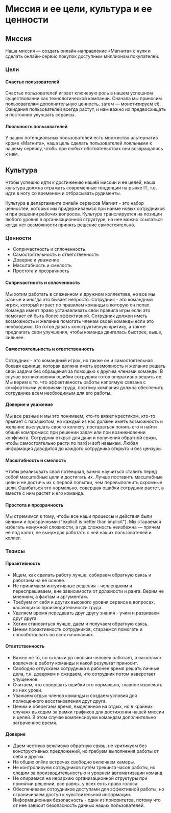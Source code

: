 # Миссия и ее цели, культура и ее ценности

## Миссия

Наша миссия — создать онлайн-направление «Магнита» с нуля и сделать онлайн-сервис покупок доступным миллионам покупателей.

### Цели

#### Счастье пользователей

Счастье пользователей играет ключевую роль в нашем успешном существовании как технологической компании. Сначала мы приносим пользователям дополнительную ценность, затем — монетизируем её. Ожидания пользователей всегда растут, и нам важно их предвосхищать и постоянно улучшать сервисы.

#### Лояльность пользователей

У наших потенциальных пользователей есть множество альтернатив кроме «Магнита», наша цель сделать пользователей лояльными к нашему сервису, чтобы при любых обстоятельствах они возвращались к нам.

## Культура

Чтобы успешно идти к достижению нашей миссии и ее целей, наша культура должна отражать современные тенденции на рынке IT, т.е. идти в ногу со временем и отбрасывать рудименты.

Культура в департаменте онлайн сервисов Магнит - это набор ценностей, которых мы придерживаемся при найме новых сотрудников и при решении рабочих вопросов. Культура транслируется на позиции любого уровня в организационной структуре, на нее можно ссылаться когда нет возможности принять решение самостоятельно.

### Ценности

* Сопричастность и сплоченность
* Самостоятельность и ответственность
* Доверие и уважение
* Масштабность и смелость
* Простота и прозрачность

#### Сопричастность и сплоченность

Мы хотим работать в слаженном и дружном коллективе, но все мы разные и иногда это бывает непросто. Сотрудник - это командный игрок, который играет по правилам команды в которую он попал. Команда имеет право устанавливать свои правила игры если это помогает ей быть более эффективной. Сотрудник должен иметь возможность и желание помогать членам своей команды если это необходимо. Он готов давать конструктивную критику, а также предлагать свои улучшения, чтобы команда двигалась быстрее, выше, сильнее.

#### Самостоятельность и ответственность

Сотрудник - это командный игрок, но также он и самостоятельная боевая единица, которая должна иметь возможность и желание решать свои задачи без обращения за помощью к другим членами команды. В случае возникновения ошибки сотрудник готов оперативно решить ее. Мы верим в то, что эффективность работы напрямую связана с комфортными условиями труда, поэтому компания должна обеспечить сотрудника всем необходимым для его работы.

#### Доверие и уважение

Мы все разные и мы это понимаем, кто-то вяжет крестиком, кто-то прыгает с парашютом, но каждый из нас должен иметь возможность и желание выслушать своего коллегу, постараться понять его и найти общий компромисс при решении задач или при возникновении конфликта. Сотрудник открыт для дачи и получения обратной связи, чтобы самостоятельно расти по hard и soft навыкам. Любая информация доводится до каждого сотрудника открыто и без цензуры.

#### Масштабность и смелость

Чтобы реализовать свой потенциал, важно научиться ставить перед собой масштабные цели и достигать их. Лучше поставить масштабные цели и не достичь их с первой попытки, чем перевыполнить скромные цели. Ошибаться это нормально, совершая ошибки сотрудник растет, а вместе с ним растет и его команда.

#### Простота и прозрачность

Мы стремимся к тому, чтобы все наши процессы и действия были явными и прозрачными ("explicit is better than implicit"). Мы стараемся избегать ненужной сложности, а где сложность неизбежна — прячем её под капот, не вынуждая работать с ней наших пользователей и коллег.

### Тезисы

#### Проактивность

* Ищем, как сделать работу лучше, собираем обратную связь и работаем на её основе.
* Не принимаем интуитивные решения - челленджим и переспрашиваем, вне зависимости от должности и ранга. Верим не мнениям, а фактам и аргументам.
* Требуем от себя и других высокого уровня сервиса в вопросах, касающихся производительности труда.
* Уделяем время передавать друг другу знания - учим и развиваем друг друга.
* Хотим становиться лучше, даем и получаем обратную связь.
* Ценим проактивность сотрудников, стараемся помогать и способствовать во всех начинаниях.

#### Ответственность

* Важно не то, со скольки до скольки человек работает, а насколько вовлечен в работу команды и какой результат приносит.
* Свободно отпускаем сотрудника в рабочее время решать личные дела, т.к. доверяем и ожидаем, что сотрудник потом наверстает упущенное.
* Считаем, что совершать ошибки это нормально, главное извлекать из них уроки.
* Уважаем отдых членов команды и создаем условия для полноценного восстановления друг друга.
* Ценим и оберегаем время, выделенное на отдых, но в крайних случаях выходим за рамки графиков для достижения нашей миссии и целей. В этом случае компенсируем командам дополнительно затраченное время.

#### Доверие

* Даем честную вежливую обратную связь, не критикуем без конструктивных предложений, но требуем выполнения работы от себя и других.
* На общих online встречах свободно включаем камеры.
* Не контролируем сотрудников путём трекинга часов работы, но следим за производительностью и уровнем автоматизации команд
* Не опираемся на иерархию организационной структуры при принятии решений, все равны, у всех есть право голоса.
* Обеспечиваем сотрудников доступами для эффективной работы, но ограничиваем доступ к чувствительной информации. Информационная безопасность - один из приоритетов, потому что от нее зависит безопасность данных наших пользователей.
